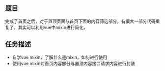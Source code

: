 ## 题目
完成了首页之后，对于置顶页面与首页下面的内容筛选部分，有很大一部分代码重复了，其实可以利用vue中mixin进行简化。


## 任务描述
* 自学vue mixin，了解什么是mixin，如何进行使用
* 使用vue mixin对首页内容部分与置顶内容接口请求内容进行封装